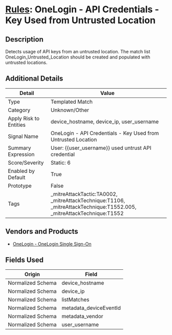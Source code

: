 # [Rules](README.md): OneLogin - API Credentials - Key Used from Untrusted Location

## Description
Detects usage of API keys from an untrusted location. The match list OneLogin_Untrusted_Location should be created and populated with untrusted locations.

## Additional Details
|Detail|Value|
|----|----|
|Type|Templated Match|
|Category|Unknown/Other|
|Apply Risk to Entities|device_hostname, device_ip, user_username|
|Signal Name|OneLogin - API Credentials - Key Used from Untrusted Location|
|Summary Expression|User: {{user_username}} used untrust API credential|
|Score/Severity|Static: 6|
|Enabled by Default|True|
|Prototype|False|
|Tags|_mitreAttackTactic:TA0002, _mitreAttackTechnique:T1106, _mitreAttackTechnique:T1552.005, _mitreAttackTechnique:T1552|
## Vendors and Products
- [OneLogin - OneLogin Single Sign-On](../products/e43ba0e4-1e3f-40c6-8bca-cb06a656a40b.md)


## Fields Used

|Origin|Field|
|----|----|
|Normalized Schema|device_hostname|
|Normalized Schema|device_ip|
|Normalized Schema|listMatches|
|Normalized Schema|metadata_deviceEventId|
|Normalized Schema|metadata_vendor|
|Normalized Schema|user_username|


